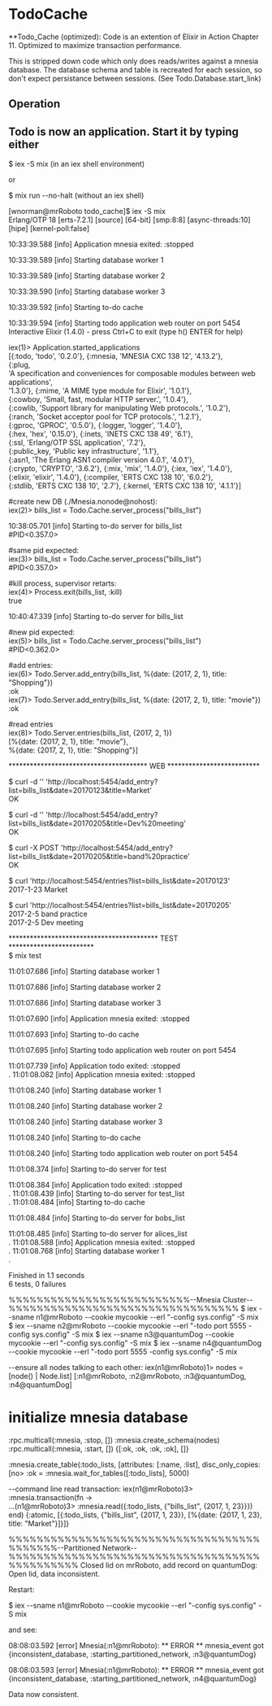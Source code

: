 # TodoCache

**Todo_Cache (optimized): Code is an extention of Elixir in Action Chapter 11.
Optimized to maximize transaction performance. 

This is stripped down code which only does reads/writes against a mnesia database.
The database schema and table is recreated for each session, so don't expect persistance between sessions.
(See Todo.Database.start_link)

## Operation

## Todo is now an application. Start it by typing either

$ iex -S mix (in an iex shell environment)

or 

$ mix run --no-halt (without an iex shell)


[wnorman@mrRoboto todo_cache]$ iex -S mix  
Erlang/OTP 18 [erts-7.2.1] [source] [64-bit] [smp:8:8] [async-threads:10] [hipe] [kernel-poll:false]  

10:33:39.588 [info]  Application mnesia exited: :stopped  

10:33:39.589 [info]  Starting database worker 1  

10:33:39.589 [info]  Starting database worker 2  

10:33:39.590 [info]  Starting database worker 3  

10:33:39.592 [info]  Starting to-do cache  

10:33:39.594 [info]  Starting todo application web router on port 5454  
Interactive Elixir (1.4.0) - press Ctrl+C to exit (type h() ENTER for help)  

iex(1)> Application.started_applications  
[{:todo, 'todo', '0.2.0'}, {:mnesia, 'MNESIA  CXC 138 12', '4.13.2'},  
 {:plug,  
  'A specification and conveniences for composable modules between web applications',  
  '1.3.0'}, {:mime, 'A MIME type module for Elixir', '1.0.1'},  
  {:cowboy, 'Small, fast, modular HTTP server.', '1.0.4'},  
  {:cowlib, 'Support library for manipulating Web protocols.', '1.0.2'},  
  {:ranch, 'Socket acceptor pool for TCP protocols.', '1.2.1'},  
  {:gproc, 'GPROC', '0.5.0'}, {:logger, 'logger', '1.4.0'},  
  {:hex, 'hex', '0.15.0'}, {:inets, 'INETS  CXC 138 49', '6.1'},  
  {:ssl, 'Erlang/OTP SSL application', '7.2'},  
  {:public_key, 'Public key infrastructure', '1.1'},  
  {:asn1, 'The Erlang ASN1 compiler version 4.0.1', '4.0.1'},  
  {:crypto, 'CRYPTO', '3.6.2'}, {:mix, 'mix', '1.4.0'}, {:iex, 'iex', '1.4.0'},  
  {:elixir, 'elixir', '1.4.0'}, {:compiler, 'ERTS  CXC 138 10', '6.0.2'},  
  {:stdlib, 'ERTS  CXC 138 10', '2.7'}, {:kernel, 'ERTS  CXC 138 10', '4.1.1'}]  

#create new DB (./Mnesia.nonode@nohost):  
iex(2)> bills_list = Todo.Cache.server_process("bills_list")  

10:38:05.701 [info]  Starting to-do server for bills_list  
#PID<0.357.0>  


#same pid expected:  
iex(3)> bills_list = Todo.Cache.server_process("bills_list")  
#PID<0.357.0>  

#kill process, supervisor retarts:  
iex(4)> Process.exit(bills_list, :kill)  
true  

10:40:47.339 [info]  Starting to-do server for bills_list  

#new pid expected:  
iex(5)> bills_list = Todo.Cache.server_process("bills_list")  
#PID<0.362.0>  

#add entries:  
iex(6)> Todo.Server.add_entry(bills_list, %{date: {2017, 2, 1}, title: "Shopping"})  
:ok  
iex(7)> Todo.Server.add_entry(bills_list, %{date: {2017, 2, 1}, title: "movie"})   
:ok  

#read entries  
iex(8)> Todo.Server.entries(bills_list, {2017, 2, 1})    
[%{date: {2017, 2, 1}, title: "movie"},  
 %{date: {2017, 2, 1}, title: "Shopping"}]  


*************************************** WEB **************************

$ curl -d '' 'http://localhost:5454/add_entry?list=bills_list&date=20170123&title=Market'  
OK

$ curl -d '' 'http://localhost:5454/add_entry?list=bills_list&date=20170205&title=Dev%20meeting'  
OK

$ curl -X POST 'http://localhost:5454/add_entry?list=bills_list&date=20170205&title=band%20practice'  
OK

$ curl 'http://localhost:5454/entries?list=bills_list&date=20170123'  
2017-1-23 Market  

$ curl 'http://localhost:5454/entries?list=bills_list&date=20170205'  
2017-2-5 band practice  
2017-2-5 Dev meeting  

****************************************** TEST ************************  
$ mix test  

11:01:07.686 [info]  Starting database worker 1  

11:01:07.686 [info]  Starting database worker 2  

11:01:07.686 [info]  Starting database worker 3  

11:01:07.690 [info]  Application mnesia exited: :stopped  

11:01:07.693 [info]  Starting to-do cache  

11:01:07.695 [info]  Starting todo application web router on port 5454  

11:01:07.739 [info]  Application todo exited: :stopped  
.
11:01:08.082 [info]  Application mnesia exited: :stopped  

11:01:08.240 [info]  Starting database worker 1  

11:01:08.240 [info]  Starting database worker 2  

11:01:08.240 [info]  Starting database worker 3  

11:01:08.240 [info]  Starting to-do cache  

11:01:08.240 [info]  Starting todo application web router on port 5454  

11:01:08.374 [info]  Starting to-do server for test  

11:01:08.384 [info]  Application todo exited: :stopped  
.
11:01:08.439 [info]  Starting to-do server for test_list  
.
11:01:08.484 [info]  Starting to-do cache  

11:01:08.484 [info]  Starting to-do server for bobs_list  

11:01:08.485 [info]  Starting to-do server for alices_list  
.
11:01:08.588 [info]  Application mnesia exited: :stopped  
.
11:01:08.768 [info]  Starting database worker 1  
.

Finished in 1.1 seconds  
6 tests, 0 failures  

%%%%%%%%%%%%%%%%%%%%%%%%%%--Mnesia Cluster--%%%%%%%%%%%%%%%%%%%%%%%%%%%%%%%%%
$ iex --sname n1@mrRoboto --cookie mycookie --erl "-config sys.config" -S mix
$ iex --sname n2@mrRoboto --cookie mycookie --erl "-todo port 5555 -config sys.config" -S mix
$ iex --sname n3@quantumDog --cookie mycookie --erl "-config sys.config" -S mix
$ iex --sname n4@quantumDog --cookie mycookie --erl "-todo port 5555 -config sys.config" -S mix

--ensure all nodes talking to each other:
iex(n1@mrRoboto)1> nodes = [node() | Node.list]
[:n1@mrRoboto, :n2@mrRoboto, :n3@quantumDog, :n4@quantumDog]

# initialize mnesia database
:rpc.multicall(:mnesia, :stop, [])
:mnesia.create_schema(nodes)
:rpc.multicall(:mnesia, :start, [])
{[:ok, :ok, :ok, :ok], []}

:mnesia.create_table(:todo_lists, [attributes: [:name, :list], disc_only_copies: [no>
:ok = :mnesia.wait_for_tables([:todo_lists], 5000)

--command line read transaction:
iex(n1@mrRoboto)3> :mnesia.transaction(fn ->                                     
...(n1@mrRoboto)3> :mnesia.read({:todo_lists, {"bills_list", {2017, 1, 23}}}) end)
{:atomic,
 [{:todo_lists, {"bills_list", {2017, 1, 23}},
    [%{date: {2017, 1, 23}, title: "Market"}]}]}


%%%%%%%%%%%%%%%%%%%%%%%%%%%%%%%%%%%%%%%%%%%--Partitioned Network--%%%%%%%%%%%%%%%%%%%%%%%%%%%%%%%%%%%%%%%%%%%%%%
Closed lid on mrRoboto, add record on quantumDog:
Open lid, data inconsistent.

Restart:

$ iex --sname n1@mrRoboto --cookie mycookie --erl "-config sys.config" -S mix

and see:

08:08:03.592 [error] Mnesia(:n1@mrRoboto): ** ERROR ** mnesia_event got {inconsistent_database, :starting_partitioned_network, :n3@quantumDog}


08:08:03.593 [error] Mnesia(:n1@mrRoboto): ** ERROR ** mnesia_event got {inconsistent_database, :starting_partitioned_network, :n4@quantumDog}

Data now consistent.
